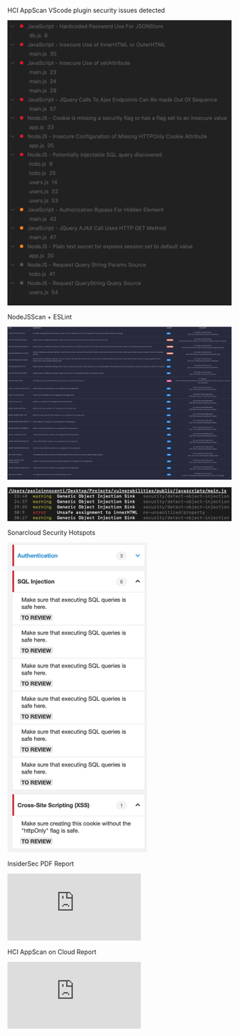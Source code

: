 HCI AppScan VScode plugin security issues detected

![HCI AppScan](https://github.com/Pol52/Vulnerabilities/blob/simple-vulnerabilities/reports/HCIAppScan.png?raw=true)

NodeJSScan + ESLint

![NodeJSScan](https://github.com/Pol52/Vulnerabilities/blob/simple-vulnerabilities/reports/nodejsscan.jpg?raw=true)

![ESLint](https://github.com/Pol52/Vulnerabilities/blob/simple-vulnerabilities/reports/eslint.png?raw=true)

Sonarcloud Security Hotspots

![Sonarcloud High Security Hotspots](https://github.com/Pol52/Vulnerabilities/blob/simple-vulnerabilities/reports/sonarcloud-high-scan.png?raw=true)

InsiderSec PDF Report

![InsiderSec pdf report](https://github.com/Pol52/Vulnerabilities/blob/simple-vulnerabilities/reports/insidersec.pdf)

HCI AppScan on Cloud Report

![HCIAppScan on Cloud report](https://github.com/Pol52/Vulnerabilities/blob/simple-vulnerabilities/reports/insidersec.pdf)